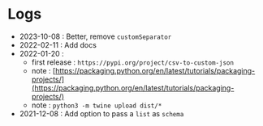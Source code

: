 # Logs

- 2023-10-08 : Better, remove `customSeparator`
- 2022-02-11 : Add docs
- 2022-01-20 :
  - first release : `https://pypi.org/project/csv-to-custom-json`
  - note : [https://packaging.python.org/en/latest/tutorials/packaging-projects/](https://packaging.python.org/en/latest/tutorials/packaging-projects/)
  - note : `python3 -m twine upload dist/*`
- 2021-12-08 : Add option to pass a `list` as `schema`
